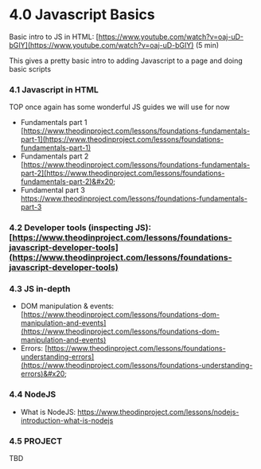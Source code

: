 # 4.0 Javascript Basics

Basic intro to JS in HTML: [https://www.youtube.com/watch?v=oaj-uD-bGIY](https://www.youtube.com/watch?v=oaj-uD-bGIY) (5 min)

This gives a pretty basic intro to adding Javascript to a page and doing basic scripts

### 4.1 Javascript in HTML

TOP once again has some wonderful JS guides we will use for now

* Fundamentals part 1 [https://www.theodinproject.com/lessons/foundations-fundamentals-part-1](https://www.theodinproject.com/lessons/foundations-fundamentals-part-1)
* Fundamentals part 2 [https://www.theodinproject.com/lessons/foundations-fundamentals-part-2](https://www.theodinproject.com/lessons/foundations-fundamentals-part-2)&#x20;
* Fundamental part 3 https://www.theodinproject.com/lessons/foundations-fundamentals-part-3

### 4.2 Developer tools (inspecting JS): [https://www.theodinproject.com/lessons/foundations-javascript-developer-tools](https://www.theodinproject.com/lessons/foundations-javascript-developer-tools)

### 4.3 JS in-depth

* DOM manipulation & events: [https://www.theodinproject.com/lessons/foundations-dom-manipulation-and-events](https://www.theodinproject.com/lessons/foundations-dom-manipulation-and-events)
* Errors: [https://www.theodinproject.com/lessons/foundations-understanding-errors](https://www.theodinproject.com/lessons/foundations-understanding-errors)&#x20;

### 4.4 NodeJS

* What is NodeJS: https://www.theodinproject.com/lessons/nodejs-introduction-what-is-nodejs

### 4.5 PROJECT

TBD
